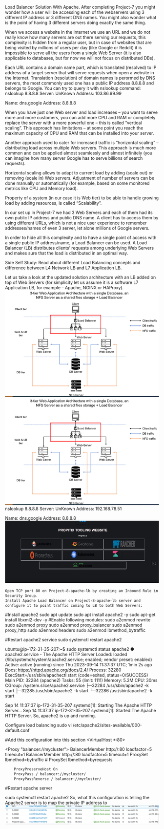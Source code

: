 Load Balancer Solution With Apache.
After completing Project-7 you might wonder how a user will be accessing each of the webservers using 3 different IP address or 3 different DNS names. You might also wonder what is the point of having 3 different servers doing exactly the same thing.

When we access a website in the Internet we use an URL and we do not really know how many servers are out there serving our requests, this complexity is hidden from a regular user, but in case of websites that are being visited by millions of users per day (like Google or Reddit) it is impossible to serve all the users from a single Web Server (it is also applicable to databases, but for now we will not focus on distributed DBs).

Each URL contains a domain name part, which is translated (resolved) to IP address of a target server that will serve requests when open a website in the Internet. Translation (resolution) of domain names is perormed by DNS servers, the most commonly used one has a public IP address 8.8.8.8 and belongs to Google. You can try to query it with nslookup command:
nslookup 8.8.8.8
Server:  UnKnown
Address:  103.86.99.99

Name:    dns.google
Address:  8.8.8.8

When you have just one Web server and load increases – you want to serve more and more customers, you can add more CPU and RAM or completely replace the server with a more powerful one – this is called “vertical scaling”. This approach has limitations – at some point you reach the maximum capacity of CPU and RAM that can be installed into your server.

Another approach used to cater for increased traffic is “horizontal scaling” – distributing load across multiple Web servers. This approach is much more common and can be applied almost seamlessly and almost infinitely (you can imagine how many server Google has to serve billions of search requests).

Horizontal scaling allows to adapt to current load by adding (scale out) or removing (scale in) Web servers. Adjustment of number of servers can be done manually or automatically (for example, based on some monitored metrics like CPU and Memory load).

Property of a system (in our case it is Web tier) to be able to handle growing load by adding resources, is called “Scalability”.

In our set up in Project-7 we had 3 Web Servers and each of them had its own public IP address and public DNS name. A client has to access them by using different URLs, which is not a nice user experience to remember addresses/names of even 3 server, let alone millions of Google servers.

In order to hide all this complexity and to have a single point of access with a single public IP address/name, a Load Balancer can be used. A Load Balancer (LB) distributes clients’ requests among underlying Web Servers and makes sure that the load is distributed in an optimal way.

Side Self Study:
Read about different Load Balancing concepts and difference between L4 Network LB and L7 Application LB.

Let us take a look at the updated solution architecture with an LB added on top of Web Servers (for simplicity let us assume it is a software L7 Application LB, for example – Apache, NGINX or HAProxy).
![Alt text](image.png)
![Alt text](image-1.png)
nslookup 8.8.8.8
Server:  UnKnown
Address:  192.168.78.51

Name:    dns.google
Address:  8.8.8.8
![Alt text](image-3.png)

    Open TCP port 80 on Project-8-apache-lb by creating an Inbound Rule in Security Group.
    Install Apache Load Balancer on Project-8-apache-lb server and configure it to point traffic coming to LB to both Web Servers:

#Install apache2
sudo apt update
sudo apt install apache2 -y
sudo apt-get install libxml2-dev -y
#Enable following modules:
sudo a2enmod rewrite
sudo a2enmod proxy
sudo a2enmod proxy_balancer
sudo a2enmod proxy_http
sudo a2enmod headers
sudo a2enmod lbmethod_bytraffic

#Restart apache2 service
sudo systemctl restart apache2

ubuntu@ip-172-31-35-207:~$ sudo systemctl status apache2
● apache2.service - The Apache HTTP Server
     Loaded: loaded (/lib/systemd/system/apache2.service; enabled; vendor preset: enabled)
     Active: active (running) since Thu 2023-09-14 11:37:37 UTC; 1min 2s ago
       Docs: https://httpd.apache.org/docs/2.4/
    Process: 32280 ExecStart=/usr/sbin/apachectl start (code=exited, status=0/SUCCESS)
   Main PID: 32284 (apache2)
      Tasks: 55 (limit: 1111)
     Memory: 5.2M
        CPU: 30ms
     CGroup: /system.slice/apache2.service
             ├─32284 /usr/sbin/apache2 -k start
             ├─32285 /usr/sbin/apache2 -k start
             └─32286 /usr/sbin/apache2 -k start

Sep 14 11:37:37 ip-172-31-35-207 systemd[1]: Starting The Apache HTTP Server...
Sep 14 11:37:37 ip-172-31-35-207 systemd[1]: Started The Apache HTTP Server.
So, apache2 is up and running.

Configure load balancing
sudo vi /etc/apache2/sites-available/000-default.conf

#Add this configuration into this section <VirtualHost *:80>  </VirtualHost>

<Proxy "balancer://mycluster">
               BalancerMember http://<WebServer1-Private-IP-Address>:80 loadfactor=5 timeout=1
               BalancerMember http://<WebServer2-Private-IP-Address>:80 loadfactor=5 timeout=1
               ProxySet lbmethod=bytraffic
               # ProxySet lbmethod=byrequests
        </Proxy>

        ProxyPreserveHost On
        ProxyPass / balancer://mycluster/
        ProxyPassReverse / balancer://mycluster/

#Restart apache server

sudo systemctl restart apache2
So, what this configuration is telling the Apache2 server is to map the private IP address to 
![Alt text](image-4.png)